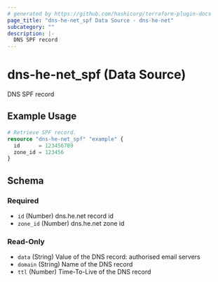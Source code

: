 ```yaml
---
# generated by https://github.com/hashicorp/terraform-plugin-docs
page_title: "dns-he-net_spf Data Source - dns-he-net"
subcategory: ""
description: |-
  DNS SPF record
---
```


# dns-he-net_spf (Data Source)

DNS SPF record

## Example Usage

```terraform
# Retrieve SPF record.
resource "dns-he-net_spf" "example" {
  id      = 123456789
  zone_id = 123456
}
```

<!-- schema generated by tfplugindocs -->
## Schema

### Required

- `id` (Number) dns.he.net record id
- `zone_id` (Number) dns.he.net zone id

### Read-Only

- `data` (String) Value of the DNS record: authorised email servers
- `domain` (String) Name of the DNS record
- `ttl` (Number) Time-To-Live of the DNS record
